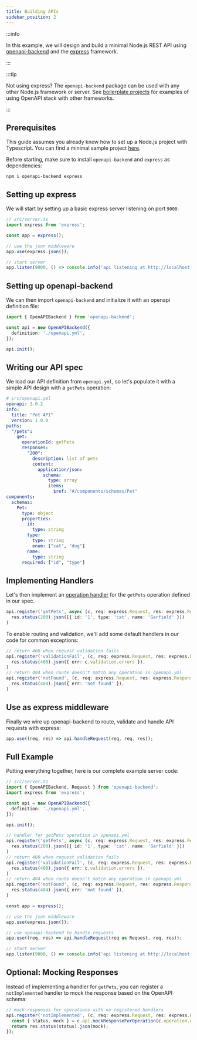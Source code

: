 ```yaml
---
title: Building APIs
sidebar_position: 2
---
```


:::info

In this example, we will design and build a minimal Node.js REST API using [openapi-backend](/docs/openapi-backend) and the [express](https://expressjs.com) framework.

:::

:::tip

Not using express? The `openapi-backend` package can be used with any other Node.js framework or server. See [boilerplate projects](/docs/examples/boilerplate/) for examples of using OpenAPI stack with other frameworks.

:::

## Prerequisites

This guide assumes you already know how to set up a Node.js project with Typescript. You can find a minimal sample project [here](https://github.com/openapistack/openapi-backend/tree/main/examples/express-typescript).

Before starting, make sure to install `openapi-backend` and `express` as dependencies:

```
npm i openapi-backend express
```

## Setting up express

We will start by setting up a basic express server listening on port `9000`:

```ts
// src/server.ts
import express from 'express';

const app = express();

// use the json middleware
app.use(express.json());

// start server
app.listen(9000, () => console.info('api listening at http://localhost:9000'));
```

## Setting up openapi-backend

We can then import `openapi-backend` and initialize it with an openapi definition file:

```ts
import { OpenAPIBackend } from 'openapi-backend';

const api = new OpenAPIBackend({
  definition: './openapi.yml',
});

api.init();
```

## Writing our API spec

We load our API definition from `openapi.yml`, so let's populate it with a simple API design with a `getPets` operation:

```yaml
# src/openapi.yml
openapi: 3.0.2
info:
  title: "Pet API"
  version: 1.0.0
paths:
  "/pets":
    get:
      operationId: getPets
      responses:
        "200":
          description: list of pets
          content:
            application/json:
              schema:
                type: array
                items:
                  $ref: "#/components/schemas/Pet"
components:
  schemas:
    Pet:
      type: object
      properties:
        id:
          type: string
        type:
          type: string
          enum: ["cat", "dog"]
        name:
          type: string
      required: ["id", "type"]
```

## Implementing Handlers

Let's then implement an [operation handler](/docs/openapi-backend/operation-handlers/) for the `getPets` operation defined in our spec.

```ts
api.register('getPets', async (c, req: express.Request, res: express.Response) =>
  res.status(200).json([{ id: '1', type: 'cat', name: 'Garfield' }])
)
```

To enable routing and validation, we'll add some default handlers in our code for common exceptions:

```ts
// return 400 when request validation fails
api.register('validationFail', (c, req: express.Request, res: express.Response) =>
  res.status(400).json({ err: c.validation.errors }),
)
// return 404 when route doesn't match any operation in openapi.yml
api.register('notFound', (c, req: express.Request, res: express.Response) =>
  res.status(404).json({ err: 'not found' }),
)
```


## Use as express middleware

Finally we wire up openapi-backend to route, validate and handle API requests with express:

```ts
app.use((req, res) => api.handleRequest(req, req, res));
```

## Full Example

Putting everything together, here is our complete example server code:

```ts
// src/server.ts
import { OpenAPIBackend, Request } from 'openapi-backend';
import express from 'express';

const api = new OpenAPIBackend({
  definition: './openapi.yml',
});

api.init();

// handler for getPets operation in openapi.yml
api.register('getPets', async (c, req: express.Request, res: express.Response) =>
  res.status(200).json([{ id: '1', type: 'cat', name: 'Garfield' }])
)
// return 400 when request validation fails
api.register('validationFail', (c, req: express.Request, res: express.Response) =>
  res.status(400).json({ err: c.validation.errors }),
)
// return 404 when route doesn't match any operation in openapi.yml
api.register('notFound', (c, req: express.Request, res: express.Response) =>
  res.status(404).json({ err: 'not found' }),
)

const app = express();

// use the json middleware
app.use(express.json());

// use openapi-backend to handle requests
app.use((req, res) => api.handleRequest(req as Request, req, res));

// start server
app.listen(9000, () => console.info('api listening at http://localhost:9000'));
```

## Optional: Mocking Responses

Instead of implementing a handler for `getPets`, you can register a `notImplemented` handler to mock the response based
on the OpenAPI schema:

```ts
// mock responses for operations with no registered handlers
api.register('notImplemented', (c, req: express.Request, res: express.Response) => {
  const { status, mock } = c.api.mockResponseForOperation(c.operation.operationId);
  return res.status(status).json(mock);
});
```